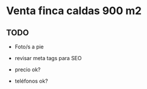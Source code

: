 # Venta finca caldas 900 m2


## TODO

- Foto/s a pie
- revisar meta tags para SEO

- precio ok?
- teléfonos ok?

